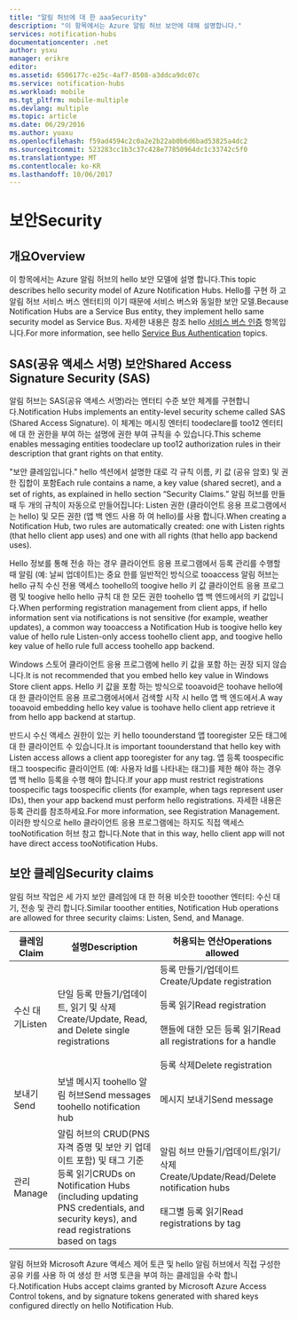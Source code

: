 ```yaml
---
title: "알림 허브에 대 한 aaaSecurity"
description: "이 항목에서는 Azure 알림 허브 보안에 대해 설명합니다."
services: notification-hubs
documentationcenter: .net
author: ysxu
manager: erikre
editor: 
ms.assetid: 6506177c-e25c-4af7-8508-a3ddca9dc07c
ms.service: notification-hubs
ms.workload: mobile
ms.tgt_pltfrm: mobile-multiple
ms.devlang: multiple
ms.topic: article
ms.date: 06/29/2016
ms.author: yuaxu
ms.openlocfilehash: f59ad4594c2c0a2e2b22ab0b6d6bad53825a4dc2
ms.sourcegitcommit: 523283cc1b3c37c428e77850964dc1c33742c5f0
ms.translationtype: MT
ms.contentlocale: ko-KR
ms.lasthandoff: 10/06/2017
---
```

# <a name="security"></a><span data-ttu-id="9082a-103">보안</span><span class="sxs-lookup"><span data-stu-id="9082a-103">Security</span></span>
## <a name="overview"></a><span data-ttu-id="9082a-104">개요</span><span class="sxs-lookup"><span data-stu-id="9082a-104">Overview</span></span>
<span data-ttu-id="9082a-105">이 항목에서는 Azure 알림 허브의 hello 보안 모델에 설명 합니다.</span><span class="sxs-lookup"><span data-stu-id="9082a-105">This topic describes hello security model of Azure Notification Hubs.</span></span> <span data-ttu-id="9082a-106">Hello를 구현 하 고 알림 허브 서비스 버스 엔터티의 이기 때문에 서비스 버스와 동일한 보안 모델.</span><span class="sxs-lookup"><span data-stu-id="9082a-106">Because Notification Hubs are a Service Bus entity, they implement hello same security model as Service Bus.</span></span> <span data-ttu-id="9082a-107">자세한 내용은 참조 hello [서비스 버스 인증](https://msdn.microsoft.com/library/azure/dn155925.aspx) 항목입니다.</span><span class="sxs-lookup"><span data-stu-id="9082a-107">For more information, see hello [Service Bus Authentication](https://msdn.microsoft.com/library/azure/dn155925.aspx) topics.</span></span>

## <a name="shared-access-signature-security-sas"></a><span data-ttu-id="9082a-108">SAS(공유 액세스 서명) 보안</span><span class="sxs-lookup"><span data-stu-id="9082a-108">Shared Access Signature Security (SAS)</span></span>
<span data-ttu-id="9082a-109">알림 허브는 SAS(공유 액세스 서명)라는 엔터티 수준 보안 체계를 구현합니다.</span><span class="sxs-lookup"><span data-stu-id="9082a-109">Notification Hubs implements an entity-level security scheme called SAS (Shared Access Signature).</span></span> <span data-ttu-id="9082a-110">이 체계는 메시징 엔터티 toodeclare를 too12 엔터티에 대 한 권한을 부여 하는 설명에 권한 부여 규칙을 수 있습니다.</span><span class="sxs-lookup"><span data-stu-id="9082a-110">This scheme enables messaging entities toodeclare up too12 authorization rules in their description that grant rights on that entity.</span></span>

<span data-ttu-id="9082a-111">"보안 클레임입니다." hello 섹션에서 설명한 대로 각 규칙 이름, 키 값 (공유 암호) 및 권한 집합이 포함</span><span class="sxs-lookup"><span data-stu-id="9082a-111">Each rule contains a name, a key value (shared secret), and a set of rights, as explained in hello section “Security Claims.”</span></span> <span data-ttu-id="9082a-112">알림 허브를 만들 때 두 개의 규칙이 자동으로 만들어집니다: Listen 권한 (클라이언트 응용 프로그램에서는 hello) 및 모든 권한 (앱 백 엔드 사용 하 여 hello)를 사용 합니다.</span><span class="sxs-lookup"><span data-stu-id="9082a-112">When creating a Notification Hub, two rules are automatically created: one with Listen rights (that hello client app uses) and one with all rights (that hello app backend uses).</span></span>

<span data-ttu-id="9082a-113">Hello 정보를 통해 전송 하는 경우 클라이언트 응용 프로그램에서 등록 관리를 수행할 때 알림 (예: 날씨 업데이트)는 중요 한를 일반적인 방식으로 tooaccess 알림 허브는 hello 규칙 수신 전용 액세스 toohello의 toogive hello 키 값 클라이언트 응용 프로그램 및 toogive hello hello 규칙 대 한 모든 권한 toohello 앱 백 엔드에서의 키 값입니다.</span><span class="sxs-lookup"><span data-stu-id="9082a-113">When performing registration management from client apps, if hello information sent via notifications is not sensitive (for example, weather updates), a common way tooaccess a Notification Hub is toogive hello key value of hello rule Listen-only access toohello client app, and toogive hello key value of hello rule full access toohello app backend.</span></span>

<span data-ttu-id="9082a-114">Windows 스토어 클라이언트 응용 프로그램에 hello 키 값을 포함 하는 권장 되지 않습니다.</span><span class="sxs-lookup"><span data-stu-id="9082a-114">It is not recommended that you embed hello key value in Windows Store client apps.</span></span> <span data-ttu-id="9082a-115">Hello 키 값을 포함 하는 방식으로 tooavoid은 toohave hello에 대 한 클라이언트 응용 프로그램에서에서 검색할 시작 시 hello 앱 백 엔드에서.</span><span class="sxs-lookup"><span data-stu-id="9082a-115">A way tooavoid embedding hello key value is toohave hello client app retrieve it from hello app backend at startup.</span></span>

<span data-ttu-id="9082a-116">반드시 수신 액세스 권한이 있는 키 hello toounderstand 앱 tooregister 모든 태그에 대 한 클라이언트 수 있습니다.</span><span class="sxs-lookup"><span data-stu-id="9082a-116">It is important toounderstand that hello key with Listen access allows a client app tooregister for any tag.</span></span> <span data-ttu-id="9082a-117">앱 등록 toospecific 태그 toospecific 클라이언트 (예: 사용자 Id를 나타내는 태그)를 제한 해야 하는 경우 앱 백 hello 등록을 수행 해야 합니다.</span><span class="sxs-lookup"><span data-stu-id="9082a-117">If your app must restrict registrations toospecific tags toospecific clients (for example, when tags represent user IDs), then your app backend must perform hello registrations.</span></span> <span data-ttu-id="9082a-118">자세한 내용은 등록 관리를 참조하세요.</span><span class="sxs-lookup"><span data-stu-id="9082a-118">For more information, see Registration Management.</span></span> <span data-ttu-id="9082a-119">이러한 방식으로 hello 클라이언트 응용 프로그램에는 하지도 직접 액세스 tooNotification 허브 참고 합니다.</span><span class="sxs-lookup"><span data-stu-id="9082a-119">Note that in this way, hello client app will not have direct access tooNotification Hubs.</span></span>

## <a name="security-claims"></a><span data-ttu-id="9082a-120">보안 클레임</span><span class="sxs-lookup"><span data-stu-id="9082a-120">Security claims</span></span>
<span data-ttu-id="9082a-121">알림 허브 작업은 세 가지 보안 클레임에 대 한 허용 비슷한 tooother 엔터티: 수신 대기, 전송 및 관리 합니다.</span><span class="sxs-lookup"><span data-stu-id="9082a-121">Similar tooother entities, Notification Hub operations are allowed for three security claims: Listen, Send, and Manage.</span></span>

| <span data-ttu-id="9082a-122">클레임</span><span class="sxs-lookup"><span data-stu-id="9082a-122">Claim</span></span> | <span data-ttu-id="9082a-123">설명</span><span class="sxs-lookup"><span data-stu-id="9082a-123">Description</span></span> | <span data-ttu-id="9082a-124">허용되는 연산</span><span class="sxs-lookup"><span data-stu-id="9082a-124">Operations allowed</span></span> |
| --- | --- | --- |
| <span data-ttu-id="9082a-125">수신 대기</span><span class="sxs-lookup"><span data-stu-id="9082a-125">Listen</span></span> |<span data-ttu-id="9082a-126">단일 등록 만들기/업데이트, 읽기 및 삭제</span><span class="sxs-lookup"><span data-stu-id="9082a-126">Create/Update, Read, and Delete single registrations</span></span> |<span data-ttu-id="9082a-127">등록 만들기/업데이트</span><span class="sxs-lookup"><span data-stu-id="9082a-127">Create/Update registration</span></span><br><br><span data-ttu-id="9082a-128">등록 읽기</span><span class="sxs-lookup"><span data-stu-id="9082a-128">Read registration</span></span><br><br><span data-ttu-id="9082a-129">핸들에 대한 모든 등록 읽기</span><span class="sxs-lookup"><span data-stu-id="9082a-129">Read all registrations for a handle</span></span><br><br><span data-ttu-id="9082a-130">등록 삭제</span><span class="sxs-lookup"><span data-stu-id="9082a-130">Delete registration</span></span> |
| <span data-ttu-id="9082a-131">보내기</span><span class="sxs-lookup"><span data-stu-id="9082a-131">Send</span></span> |<span data-ttu-id="9082a-132">보낼 메시지 toohello 알림 허브</span><span class="sxs-lookup"><span data-stu-id="9082a-132">Send messages toohello notification hub</span></span> |<span data-ttu-id="9082a-133">메시지 보내기</span><span class="sxs-lookup"><span data-stu-id="9082a-133">Send message</span></span> |
| <span data-ttu-id="9082a-134">관리</span><span class="sxs-lookup"><span data-stu-id="9082a-134">Manage</span></span> |<span data-ttu-id="9082a-135">알림 허브의 CRUD(PNS 자격 증명 및 보안 키 업데이트 포함) 및 태그 기준 등록 읽기</span><span class="sxs-lookup"><span data-stu-id="9082a-135">CRUDs on Notification Hubs (including updating PNS credentials, and security keys), and read registrations based on tags</span></span> |<span data-ttu-id="9082a-136">알림 허브 만들기/업데이트/읽기/삭제</span><span class="sxs-lookup"><span data-stu-id="9082a-136">Create/Update/Read/Delete notification hubs</span></span><br><br><span data-ttu-id="9082a-137">태그별 등록 읽기</span><span class="sxs-lookup"><span data-stu-id="9082a-137">Read registrations by tag</span></span> |

<span data-ttu-id="9082a-138">알림 허브와 Microsoft Azure 액세스 제어 토큰 및 hello 알림 허브에서 직접 구성한 공유 키를 사용 하 여 생성 한 서명 토큰을 부여 하는 클레임을 수락 합니다.</span><span class="sxs-lookup"><span data-stu-id="9082a-138">Notification Hubs accept claims granted by Microsoft Azure Access Control tokens, and by signature tokens generated with shared keys configured directly on hello Notification Hub.</span></span>

